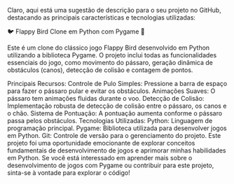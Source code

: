 
Claro, aqui está uma sugestão de descrição para o seu projeto no GitHub, destacando as principais características e tecnologias utilizadas:

🐦 Flappy Bird Clone em Python com Pygame 🚀

Este é um clone do clássico jogo Flappy Bird desenvolvido em Python utilizando a biblioteca Pygame. O projeto inclui todas as funcionalidades essenciais do jogo, como movimento do pássaro, geração dinâmica de obstáculos (canos), detecção de colisão e contagem de pontos.

Principais Recursos:
Controle de Pulo Simples: Pressione a barra de espaço para fazer o pássaro pular e evitar os obstáculos.
Animações Suaves: O pássaro tem animações fluidas durante o voo.
Detecção de Colisão: Implementação robusta de detecção de colisão entre o pássaro, os canos e o chão.
Sistema de Pontuação: A pontuação aumenta conforme o pássaro passa pelos obstáculos.
Tecnologias Utilizadas:
Python: Linguagem de programação principal.
Pygame: Biblioteca utilizada para desenvolver jogos em Python.
Git: Controle de versão para o gerenciamento do projeto.
Este projeto foi uma oportunidade emocionante de explorar conceitos fundamentais de desenvolvimento de jogos e aprimorar minhas habilidades em Python. Se você está interessado em aprender mais sobre o desenvolvimento de jogos com Pygame ou contribuir para este projeto, sinta-se à vontade para explorar o código!
